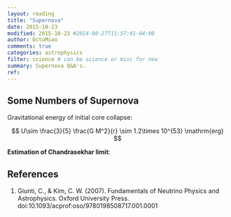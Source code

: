 ```yaml
---
layout: reading
title: "Supernova"
date: 2015-10-23
modified: 2015-10-23 #2014-08-27T11:57:41-04:00
author: OctoMiao
comments: true
categories: astrophysics
filter: science # can be science or misc for now
summary: Supernova Q&A's.
ref:
---
```



## Some Numbers of Supernova


Gravitational energy of initial core collapse:

$$
U\sim \frac{3}{5} \frac{G M^2}{r} \sim 1.2\times 10^{53} \mathrm{erg}
$$




**Estimation of Chandrasekhar limit**:






## References

1. Giunti, C., & Kim, C. W. (2007). Fundamentals of Neutrino Physics and Astrophysics. Oxford University Press. doi:10.1093/acprof:oso/9780198508717.001.0001
